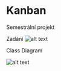 # Kanban
Semestrální projekt

Zadání
![alt text](https://user-images.githubusercontent.com/55660903/76703911-a6c1b000-66d5-11ea-8d04-6fe158419b54.png)


Class Diagram

![alt text](https://user-images.githubusercontent.com/55660903/76468753-00cc2800-63ed-11ea-983b-bb911b4adbb0.png)
